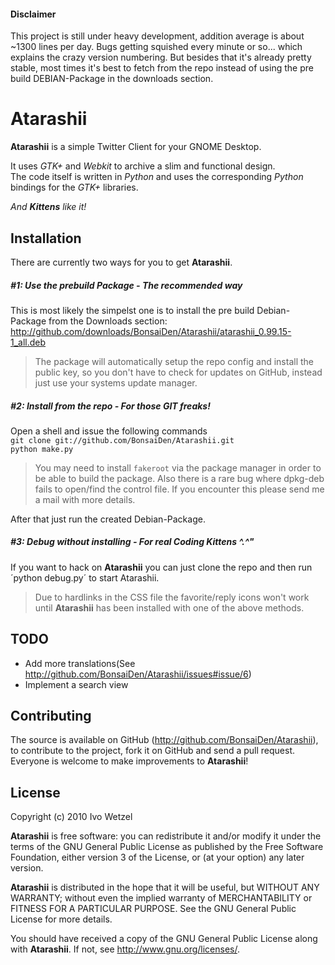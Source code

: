 #### Disclaimer
This project is still under heavy development, addition average is about ~1300 lines per day. Bugs getting squished every minute or so... which explains the crazy version numbering.
But besides that it's already pretty stable, most times it's best to fetch from the repo instead of using the pre build DEBIAN-Package in the downloads section.

# Atarashii
**Atarashii** is a simple Twitter Client for your GNOME Desktop.

It uses *GTK+* and *Webkit* to archive a slim and functional design.  
The code itself is written in *Python* and uses the corresponding *Python* bindings for the *GTK+* libraries.

*And **Kittens** like it!*

## Installation
There are currently two ways for you to get **Atarashii**.


##### #1: Use the prebuild Package - The recommended way  
This is most likely the simpelst one is to install the pre build Debian-Package from the Downloads section:  
<http://github.com/downloads/BonsaiDen/Atarashii/atarashii_0.99.15-1_all.deb>
> The package will automatically setup the repo config and install the public key,
> so you don't have to check for updates on GitHub, instead just use your systems update manager.


##### #2: Install from the repo - For those GIT freaks!  
Open a shell and issue the following commands  
`git clone git://github.com/BonsaiDen/Atarashii.git`  
`python make.py`
> You may need to install `fakeroot` via the package manager in order to be able to build the package.
> Also there is a rare bug where dpkg-deb fails to open/find the control file. If you encounter this please send me a mail with more details.

After that just run the created Debian-Package.


##### #3: Debug without installing - For real Coding Kittens ^.^"  
If you want to hack on **Atarashii** you can just clone the repo and then run ´python debug.py´ to start Atarashii.
> Due to hardlinks in the CSS file the favorite/reply icons won't work until **Atarashii** has been installed with one of the above methods.


## TODO
- Add more translations(See <http://github.com/BonsaiDen/Atarashii/issues#issue/6>)
- Implement a search view

## Contributing
The source is available on GitHub (<http://github.com/BonsaiDen/Atarashii>), to
contribute to the project, fork it on GitHub and send a pull request.
Everyone is welcome to make improvements to **Atarashii**!

## License
Copyright (c) 2010 Ivo Wetzel

**Atarashii** is free software: you can redistribute it and/or 
modify it under the terms of the GNU General Public License as published by
the Free Software Foundation, either version 3 of the License, or
(at your option) any later version.

**Atarashii** is distributed in the hope that it will be useful,
but WITHOUT ANY WARRANTY; without even the implied warranty of
MERCHANTABILITY or FITNESS FOR A PARTICULAR PURPOSE.  See the
GNU General Public License for more details.

You should have received a copy of the GNU General Public License along with
**Atarashii**. If not, see <http://www.gnu.org/licenses/>.

